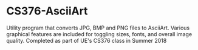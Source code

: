 # CS376-AsciiArt
Utility program that converts JPG, BMP and PNG files to AsciiArt.  Various graphical features are included for toggling sizes, fonts, and overall image quality. Completed as part of UE's CS376 class in Summer 2018

